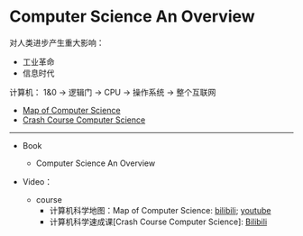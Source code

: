 # Computer Science An Overview

对人类进步产生重大影响：
* 工业革命
* 信息时代

计算机： 1&0 -> 逻辑门 -> CPU -> 操作系统 -> 整个互联网
* [Map of Computer Science](Map-of-Computer-Science.md)
* [Crash Course Computer Science](Crash-Course-Computer-Science.md)
---
* Book
   * Computer Science An Overview

* Video： 
   * course 
      * 计算机科学地图：Map of Computer Science: [bilibili](https://www.bilibili.com/video/av21096859?from=search&seid=16370583374760966611); [youtube](https://www.youtube.com/watch?v=SzJ46YA_RaA)
      * 计算机科学速成课[Crash Course Computer Science]: [Bilibili](https://www.bilibili.com/video/av21376839?from=search&amp;seid=9162856292795471868\\)


